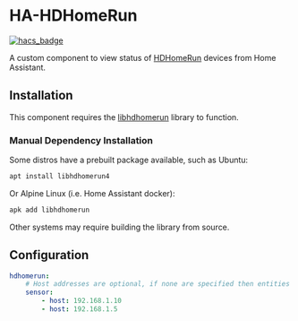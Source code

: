 # HA-HDHomeRun

[![hacs_badge](https://img.shields.io/badge/HACS-Default-orange.svg)](https://github.com/custom-components/hacs)

A custom component to view status of [HDHomeRun](https://www.silicondust.com/hdhomerun/) devices from Home Assistant.

## Installation

This component requires the [libhdhomerun](https://github.com/Silicondust/libhdhomerun) library to function.  

### Manual Dependency Installation

Some distros have a prebuilt package available, such as Ubuntu:

```bash
apt install libhdhomerun4
```

Or Alpine Linux (i.e. Home Assistant docker):

```bash
apk add libhdhomerun
```

Other systems may require building the library from source.

## Configuration

```yml
hdhomerun:
    # Host addresses are optional, if none are specified then entities will be populated by network discovery.
    sensor:
        - host: 192.168.1.10
        - host: 192.168.1.5
```
